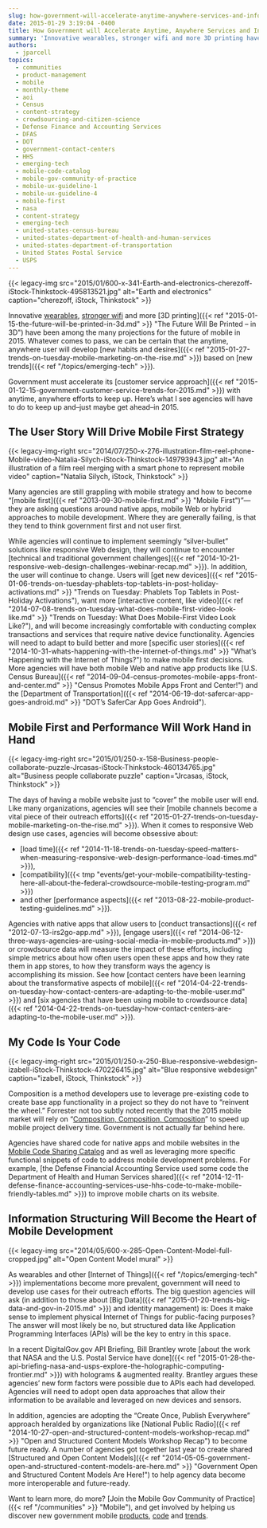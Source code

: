 ```yaml
---
slug: how-government-will-accelerate-anytime-anywhere-services-and-information-in-2015
date: 2015-01-29 3:19:04 -0400
title: How Government will Accelerate Anytime, Anywhere Services and Information in 2015
summary: 'Innovative wearables, stronger wifi and more 3D printing have been among the many projections for the future of mobile in 2015. Whatever comes to pass, we can be certain that the anytime, anywhere user will develop new habits and desires based on new trends. Government must accelerate its customer service approach with anytime, anywhere efforts to keep up. Here’s'
authors:
  - jparcell
topics:
  - communities
  - product-management
  - mobile
  - monthly-theme
  - aoi
  - Census
  - content-strategy
  - crowdsourcing-and-citizen-science
  - Defense Finance and Accounting Services
  - DFAS
  - DOT
  - government-contact-centers
  - HHS
  - emerging-tech
  - mobile-code-catalog
  - mobile-gov-community-of-practice
  - mobile-ux-guideline-1
  - mobile-ux-guideline-4
  - mobile-first
  - nasa
  - content-strategy
  - emerging-tech
  - united-states-census-bureau
  - united-states-department-of-health-and-human-services
  - united-states-department-of-transportation
  - United States Postal Service
  - USPS
---
```


{{< legacy-img src="2015/01/600-x-341-Earth-and-electronics-cherezoff-iStock-Thinkstock-495813521.jpg" alt="Earth and electronics" caption="cherezoff, iStock, Thinkstock" >}}

Innovative [wearables](http://analysis.openmobilemedia.com/commerce-brands/open-mobile-summit-day-two), [stronger wifi](http://analysis.openmobilemedia.com/commerce-brands/open-mobile-summit-day-one) and more [3D printing]({{< ref "2015-01-15-the-future-will-be-printed-in-3d.md" >}} "The Future Will Be Printed – in 3D") have been among the many projections for the future of mobile in 2015. Whatever comes to pass, we can be certain that the anytime, anywhere user will develop [new habits and desires]({{< ref "2015-01-27-trends-on-tuesday-mobile-marketing-on-the-rise.md" >}}) based on [new trends]({{< ref "/topics/emerging-tech" >}}).

Government must accelerate its [customer service approach]({{< ref "2015-01-12-15-government-customer-service-trends-for-2015.md" >}}) with anytime, anywhere efforts to keep up. Here’s what I see agencies will have to do to keep up and&#8211;just maybe get ahead&#8211;in 2015.

## The User Story Will Drive Mobile First Strategy

{{< legacy-img-right src="2014/07/250-x-276-illustration-film-reel-phone-Mobile-video-Natalia-Silych-iStock-Thinkstock-149793943.jpg" alt="An illustration of a film reel merging with a smart phone to represent mobile video" caption="Natalia Silych, iStock, Thinkstock" >}}

Many agencies are still grappling with mobile strategy and how to become “[mobile first]({{< ref "2013-09-30-mobile-first.md" >}} "Mobile First")”&#8212;they are asking questions around native apps, mobile Web or hybrid approaches to mobile development. Where they are generally failing, is that they tend to think government first and not user first.

While agencies will continue to implement seemingly “silver-bullet” solutions like responsive Web design, they will continue to encounter [technical and traditional government challenges]({{< ref "2014-10-21-responsive-web-design-challenges-webinar-recap.md" >}}). In addition, the user will continue to change. Users will [get new devices]({{< ref "2015-01-06-trends-on-tuesday-phablets-top-tablets-in-post-holiday-activations.md" >}} "Trends on Tuesday: Phablets Top Tablets in Post-Holiday Activations"), want more [interactive content, like video]({{< ref "2014-07-08-trends-on-tuesday-what-does-mobile-first-video-look-like.md" >}} "Trends on Tuesday: What Does Mobile-First Video Look Like?"), and will become increasingly comfortable with conducting complex transactions and services that require native device functionality. Agencies will need to adapt to build better and more [specific user stories]({{< ref "2014-10-31-whats-happening-with-the-internet-of-things.md" >}} "What’s Happening with the Internet of Things?") to make mobile first decisions. More agencies will have both mobile Web and native app products like [U.S. Census Bureau]({{< ref "2014-09-04-census-promotes-mobile-apps-front-and-center.md" >}} "Census Promotes Mobile Apps Front and Center!") and the [Department of Transportation]({{< ref "2014-06-19-dot-safercar-app-goes-android.md" >}} "DOT’s SaferCar App Goes Android").

## Mobile First and Performance Will Work Hand in Hand

{{< legacy-img-right src="2015/01/250-x-158-Business-people-collaborate-puzzle-Jrcasas-iStock-Thinkstock-460134765.jpg" alt="Business people collaborate puzzle" caption="Jrcasas, iStock, Thinkstock" >}}

The days of having a mobile website just to “cover” the mobile user will end. Like many organizations, agencies will see their [mobile channels become a vital piece of their outreach efforts]({{< ref "2015-01-27-trends-on-tuesday-mobile-marketing-on-the-rise.md" >}}). When it comes to responsive Web design use cases, agencies will become obsessive about:

  * [load time]({{< ref "2014-11-18-trends-on-tuesday-speed-matters-when-measuring-responsive-web-design-performance-load-times.md" >}}),
  * [compatibility]({{< tmp "events/get-your-mobile-compatibility-testing-here-all-about-the-federal-crowdsource-mobile-testing-program.md" >}})
  * and other [performance aspects]({{< ref "2013-08-22-mobile-product-testing-guidelines.md" >}}).

Agencies with native apps that allow users to [conduct transactions]({{< ref "2012-07-13-irs2go-app.md" >}}), [engage users]({{< ref "2014-06-12-three-ways-agencies-are-using-social-media-in-mobile-products.md" >}}) or crowdsource data will measure the impact of these efforts, including simple metrics about how often users open these apps and how they rate them in app stores, to how they transform ways the agency is accomplishing its mission. See how [contact centers have been learning about the transformative aspects of mobile]({{< ref "2014-04-22-trends-on-tuesday-how-contact-centers-are-adapting-to-the-mobile-user.md" >}}) and [six agencies that have been using mobile to crowdsource data]({{< ref "2014-04-22-trends-on-tuesday-how-contact-centers-are-adapting-to-the-mobile-user.md" >}}).

## My Code Is Your Code

{{< legacy-img-right src="2015/01/250-x-250-Blue-responsive-webdesign-izabell-iStock-Thinkstock-470226415.jpg" alt="Blue responsive webdesign" caption="izabell, iStock, Thinkstock" >}}

Composition is a method developers use to leverage pre-existing code to create base app functionality in a project so they do not have to “reinvent the wheel.” Forrester not too subtly noted recently that the 2015 mobile market will rely on “[Composition, Composition, Composition](http://blogs.forrester.com/michael_facemire/14-11-03-mobile_development_the_2015_crystal_ball)” to speed up mobile project delivery time. Government is not actually far behind here.

Agencies have shared code for native apps and mobile websites in the [Mobile Code Sharing Catalog](http://gsa.github.io/Mobile-Code-Catalog/) and as well as leveraging more specific functional snippets of code to address mobile development problems. For example, [the Defense Financial Accounting Service used some code the Department of Health and Human Services shared]({{< ref "2014-12-11-defense-finance-accounting-services-use-hhs-code-to-make-mobile-friendly-tables.md" >}}) to improve mobile charts on its website.

## Information Structuring Will Become the Heart of Mobile Development

{{< legacy-img src="2014/05/600-x-285-Open-Content-Model-full-cropped.jpg" alt="Open Content Model mural" >}}

As wearables and other [Internet of Things]({{< ref "/topics/emerging-tech" >}}) implementations become more prevalent, government will need to develop use cases for their outreach efforts. The big question agencies will ask (in addition to those about [Big Data]({{< ref "2015-01-20-trends-big-data-and-gov-in-2015.md" >}}) and identity management) is: Does it make sense to implement physical Internet of Things for public-facing purposes? The answer will most likely be no, but structured data like Application Programming Interfaces (APIs) will be the key to entry in this space.

In a recent DigitalGov.gov API Briefing, Bill Brantley wrote [about the work that NASA and the U.S. Postal Service have done]({{< ref "2015-01-28-the-api-briefing-nasa-and-usps-explore-the-holographic-computing-frontier.md" >}}) with holograms & augmented reality. Brantley argues these agencies’ new form factors were possible due to APIs each had developed. Agencies will need to adopt open data approaches that allow their information to be available and leveraged on new devices and sensors.

In addition, agencies are adopting the “Create Once, Publish Everywhere” approach heralded by organizations like [National Public Radio]({{< ref "2014-10-27-open-and-structured-content-models-workshop-recap.md" >}} "Open and Structured Content Models Workshop Recap") to become future ready. A number of agencies got together last year to create shared [Structured and Open Content Models]({{< ref "2014-05-05-government-open-and-structured-content-models-are-here.md" >}} "Government Open and Structured Content Models Are Here!") to help agency data become more interoperable and future-ready.

Want to learn more, do more? [Join the Mobile Gov Community of Practice]({{< ref "/communities" >}} "Mobile"), and get involved by helping us discover new government mobile [products](https://midas.18f.us/tasks/15), [code](https://midas.18f.us/tasks/19) and [trends](https://midas.18f.us/tasks/26).
